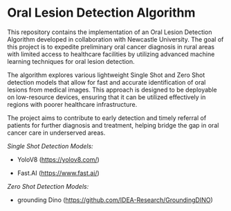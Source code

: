 <h1>Oral Lesion Detection Algorithm</h1>


This repository contains the implementation of an Oral Lesion Detection Algorithm developed in collaboration with Newcastle University. The goal of this project is to expedite preliminary oral cancer diagnosis in rural areas with limited access to healthcare facilities by utilizing advanced machine learning techniques for oral lesion detection.

The algorithm explores various lightweight Single Shot and Zero Shot detection models that allow for fast and accurate identification of oral lesions from medical images. This approach is designed to be deployable on low-resource devices, ensuring that it can be utilized effectively in regions with poorer healthcare infrastructure.

The project aims to contribute to early detection and timely referral of patients for further diagnosis and treatment, helping bridge the gap in oral cancer care in underserved areas.


*Single Shot Detection Models:*

- YoloV8 (https://yolov8.com/)

- Fast.AI (https://www.fast.ai/)


*Zero Shot Detection Models:*


- grounding Dino (https://github.com/IDEA-Research/GroundingDINO)
  
